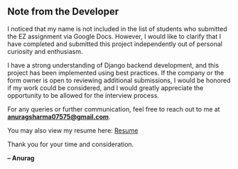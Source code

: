 ## Note from the Developer

I noticed that my name is not included in the list of students who submitted the EZ assignment via Google Docs. However, I would like to clarify that I have completed and submitted this project independently out of personal curiosity and enthusiasm.

I have a strong understanding of Django backend development, and this project has been implemented using best practices. If the company or the form owner is open to reviewing additional submissions, I would be honored if my work could be considered, and I would greatly appreciate the opportunity to be allowed for the interview process.

For any queries or further communication, feel free to reach out to me at **anuragsharma07575@gmail.com**.

You may also view my resume here: [Resume](https://github.com/user-attachments/files/21036936/Anurag_resume_ez.pdf)



Thank you for your time and consideration.

**– Anurag**
